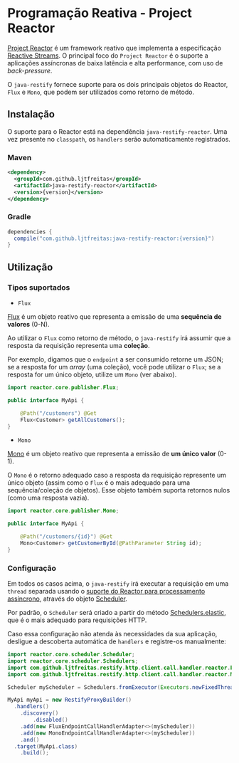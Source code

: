 # Programação Reativa - Project Reactor

[Project Reactor](https://projectreactor.io/) é um framework reativo que implementa a especificação [Reactive Streams](http://www.reactive-streams.org/). O principal foco do `Project Reactor` é o suporte a aplicações assíncronas de baixa latência e alta performance, com uso de *back-pressure*.

O `java-restify` fornece suporte para os dois principais objetos do Reactor, `Flux` e `Mono`, que podem ser utilizados como retorno de método.

## Instalação

O suporte para o Reactor está na dependência `java-restify-reactor`. Uma vez presente no `classpath`, os `handlers` serão automaticamente registrados.

### Maven

```xml
<dependency>
  <groupId>com.github.ljtfreitas</groupId>
  <artifactId>java-restify-reactor</artifactId>
  <version>{version}</version>
</dependency>
```

### Gradle

```groovy
dependencies {
  compile("com.github.ljtfreitas:java-restify-reactor:{version}")
}
```

## Utilização

### Tipos suportados

* `Flux`
    
[Flux](https://projectreactor.io/docs/core/release/api/reactor/core/publisher/Flux.html) é um objeto reativo que representa a emissão de uma **sequência de valores** (0-N).

Ao utilizar o `Flux` como retorno de método, o `java-restify` irá assumir que a resposta da requisição representa uma **coleção**. 
    
Por exemplo, digamos que o `endpoint` a ser consumido retorne um JSON; se a resposta for um *array* (uma coleção), você pode utilizar o `Flux`; se a resposta for um único objeto, utilize um `Mono` (ver abaixo).

```java
import reactor.core.publisher.Flux;

public interface MyApi {

    @Path("/customers") @Get
    Flux<Customer> getAllCustomers();
}
```

* `Mono`

[Mono](https://projectreactor.io/docs/core/release/api/reactor/core/publisher/Mono.html) é um objeto reativo que representa a emissão de **um único valor** (0-1).

O `Mono` é o retorno adequado caso a resposta da requisição represente um único objeto (assim como o `Flux` é o mais adequado para uma sequência/coleção de objetos). Esse objeto também suporta retornos nulos (como uma resposta vazia).

```java
import reactor.core.publisher.Mono;

public interface MyApi {

    @Path("/customers/{id}") @Get
    Mono<Customer> getCustomerById(@PathParameter String id);
}
```

### Configuração

Em todos os casos acima, o `java-restify` irá executar a requisição em uma `thread` separada usando o [suporte do Reactor para processamento assíncrono](https://projectreactor.io/docs/core/release/reference/#schedulers), através do objeto [Scheduler](https://projectreactor.io/docs/core/release/api/reactor/core/scheduler/Scheduler.html). 

Por padrão, o `Scheduler` será criado a partir do método [Schedulers.elastic](https://projectreactor.io/docs/core/release/api/reactor/core/scheduler/Schedulers.html#elastic--), que é o mais adequado para requisições HTTP.

Caso essa configuração não atenda às necessidades da sua aplicação, desligue a descoberta automática de `handlers` e registre-os manualmente:

```java
import reactor.core.scheduler.Scheduler;
import reactor.core.scheduler.Schedulers;
import com.github.ljtfreitas.restify.http.client.call.handler.reactor.FluxEndpointCallHandlerAdapter;
import com.github.ljtfreitas.restify.http.client.call.handler.reactor.MonoEndpointCallHandlerAdapter;

Scheduler myScheduler = Schedulers.fromExecutor(Executors.newFixedThreadPool(10));

MyApi myApi = new RestifyProxyBuilder()
  .handlers()
    .discovery()
        .disabled()
    .add(new FluxEndpointCallHandlerAdapter<>(myScheduler))
    .add(new MonoEndpointCallHandlerAdapter<>(myScheduler))
    .and()
  .target(MyApi.class)
    .build();
```
